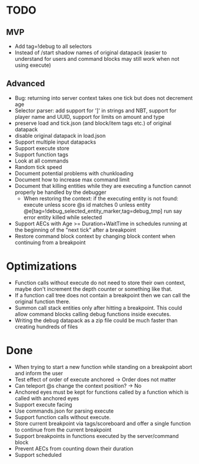 # TODO
## MVP
* Add tag=!debug to all selectors
* Instead of /start shadow names of original datapack (easier to understand for users and command blocks may still work when not using execute)

## Advanced
* Bug: returning into server context takes one tick but does not decrement age
* Selector parser: add support for ']' in strings and NBT, support for player name and UUID, support for limits on amount and type
* preserve load and tick.json (and block/item tags etc.) of original datapack
* disable original datapack in load.json
* Support multiple input datapacks
* Support execute store
* Support function tags
* Look at all commands
* Random tick speed
* Document potential problems with chunkloading
* Document how to increase max command limit
* Document that killing entities while they are executing a function cannot properly be handled by the debugger
  * When restoring the context: if the executing entity is not found: execute unless score @s id matches 0 unless entity @e[tag=!debug_selected_entity_marker,tag=debug_tmp] run say error entity killed while selected
* Support AECs with Age >= Duration+WaitTime in schedules running at the beginning of the "next tick" after a breakpoint
* Restore command block context by changing block content when continuing from a breakpoint

# Optimizations
* Function calls without execute do not need to store their own context, maybe don't increment the depth counter or something like that.
* If a function call tree does not contain a breakpoint then we can call the original function there.
* Summon call stack entities only after hitting a breakpoint. This could allow command blocks calling debug functions inside executes.
* Writing the debug datapack as a zip file could be much faster than creating hundreds of files

# Done
* When trying to start a new function while standing on a breakpoint abort and inform the user
* Test effect of order of execute anchored -> Order does not matter
* Can teleport @s change the context position? -> No
* Anchored eyes must be kept for functions called by a function which is called with anchored eyes
* Support execute facing
* Use commands.json for parsing execute
* Support function calls without execute.
* Store current breakpoint via tags/scoreboard and offer a single function to continue from the current breakpoint
* Support breakpoints in functions executed by the server/command block
* Prevent AECs from counting down their duration
* Support scheduled
